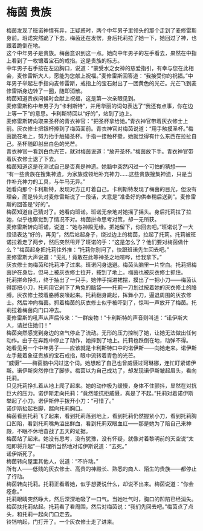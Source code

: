 # 梅茵 贵族
梅茵发现了班诺神情有异，正疑惑时，两个中年男子里领头的那个走到了麦修雷斯身前。班诺突然跪了下去。梅茵还在发愣，身后托莉拉了她一下，她回过了神，也跟着跪倒在地。  
这个中年男子是贵族。梅茵意识到这一点。她向中年男子的左手看去，果然在中指上看到了一枚镶着宝石的戒指。这是贵族的标志。  
中年男子右手按在左边胸口，说道：“蒙受水之女神的慈爱指引，有幸与您在此相会，麦修雷斯大人，愿能为您献上祝福。”麦修雷斯回答道：“我接受你的祝福。”中年男子举起左手指向麦修雷斯，戒指上的宝石射出了一团黄色的光芒。光芒飞到麦修雷斯身边转了一圈，随即消散。  
梅茵知道贵族问候时会献上祝福，这是第一次亲眼见到。  
麦修雷斯称中年男子为“卡利斯特”，并用华丽的词句表达了“我还有点事，你在边上等一下”的意思。卡利斯特回以“好的”，站到了边上。  
麦修雷斯转向取来圣杯的青衣神官：“把圣杯拿给她。”青衣神官带着灰衣修士上前。灰衣修士把银杯捧到了梅茵面前。青衣神官对梅茵说道：“用手触摸圣杯。”梅茵跪在地上，努力抬手触碰圣杯。手指一接触杯壁，她就觉得有什么东西在拉扯自己。圣杯随即射出白色的光芒。  
青衣神官一看到白色光芒，就对梅茵说道：“放开圣杯。”梅茵放下手。青衣神官带着灰衣修士退了下去。  
梅茵知道这是在测试自己是否真是神遗。她脑中突然闪过一个可怕的猜想——  
“有一些贵族在搜集神遗，为家族或领地补充神力……这些贵族搜集神遗，只是当作补充神力的工具，与牛马无异。”  
她看向那个卡利斯特，发现对方正盯着自己。卡利斯特发现了梅茵的目光，但没有理会，而是转头对麦修雷斯说了一段话，大意是“准备好的供奉稍后送到”。麦修雷斯的回答是“好的”。  
梅茵知道自己猜对了。她看向班诺。班诺无奈地对她摇了摇头。身后托莉拉了拉她，似乎也察觉到了情况不对。梅茵拼命思考对策，却一无所获。  
麦修雷斯转向班诺，说道：“她与神殿无缘。把她留下，你回去吧。”班诺说了一大段话表达“好的，再见”，然后站起身子，绕过边上的梅茵，拉起了托莉。托莉被班诺拉着走了两步，然后突然甩开了班诺的手：“这是怎么了？他们要对梅茵做什么？”梅茵起身把托莉往外推：“托莉你别问了，快跟班诺先生回去吧。”  
麦修雷斯大声说道：“无礼！竟敢在此等神圣之地喧哗，给我拿下。”  
灰衣修士向梅茵和托莉冲了过来。班诺闪身退避。梅茵头脑里一片空白。托莉把梅茵护在身后，但马上被灰衣修士拉开，按到了地上。梅茵也被灰衣修士抓住。  
托莉拼命挣扎，终于抽出了一只手。她伸手探进裙摆，摸出了一把小刀——梅茵认得那把小刀，托莉用它剁下了角兔的脑袋——托莉一刀划过按着她的灰衣修士的胳膊。灰衣修士按着胳膊哀嚎起来。托莉翻身跳起，挥舞小刀，逼退周围的灰衣修士。然后冲向梅茵。抓着梅茵的灰衣修士似乎被吓到了，惊叫一声放开了梅茵。托莉拉着梅茵向门口冲去。  
麦修雷斯的吼声从声后传来：“一群废物！”卡利斯特的声音则叫道：“诺伊斯大人，请拦住她们！”  
梅茵突然感觉到身边的空气停止了流动。无形的压力控制了她，让她无法做出任何动作。由于在奔跑中停止了动作，她摔到了地上。托莉也跌倒在地，动弹不得。  
她看见另一个中年男子——应该就是卡利斯特口中的诺伊斯——向她走来。诺伊斯左手戴着象征贵族的宝石戒指，眼中流转着青色的光芒。  
“威慑”——梅茵脑中闪过这个词。她想起了自己也曾威慑过珂琳娜，连忙盯紧诺伊斯。诺伊斯突然停住了脚步。梅茵以为自己成功了，却发现诺伊斯皱起眉头，看向托莉。  
只见托莉挣扎着从地上爬了起来。她的动作极为缓慢，身体不住颤抖，显然在对抗巨大的压力。诺伊斯走向托莉：“竟然能抗拒威慑，真是了不起。”托莉对着诺伊斯举起了小刀。诺伊斯伸手拨开小刀：“可惜了。”  
诺伊斯抬起右脚，踹向托莉胸口。  
梅茵看到托莉飞了起来，看到托莉落到地上，看到托莉仍然握紧小刀，看到托莉胸口凹陷，看到托莉嘴角溢出鲜血，看到托莉双眼血红——那是她为了陪自己来神殿，不眠不休地奋战了五天的证据。  
梅茵站了起来。她没有思考，没有犹豫，没有怀疑，就像对着黎明前的天空说“太阳即将升起”一样理所当然地对诺伊斯说道：“去死。”  
诺伊斯死了。  
梅茵转向屋里其他人，说道：“不许动。”  
所有人——低贱的灰衣修士、高贵的神殿长、熟悉的商人、陌生的贵族——都停止了行动。  
梅茵转向托莉。托莉正看着她，似乎想要说什么，却说不出来。梅茵说道：“你会痊愈。”  
托莉眼睛突然睁大，然后深深地吸了一口气。当她吐气时，胸口的凹陷已经消失。梅茵扶托莉站起。托莉看了看周围，然后对梅茵说：“我们先回去吧。”梅茵点了点头，和托莉一起向门口走去。  
铃铛响起，门打开了。一个灰衣修士走了进来。  


